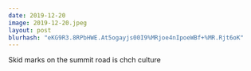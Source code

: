 ```yaml
---
date: 2019-12-20
image: 2019-12-20.jpeg
layout: post
blurhash: "eKG9R3.8RPbHWE.At5ogayjs00I9%MRjoe4nIpoeWBf+%MR.Rjt6oK"
---
```


Skid marks on the summit road is chch culture
